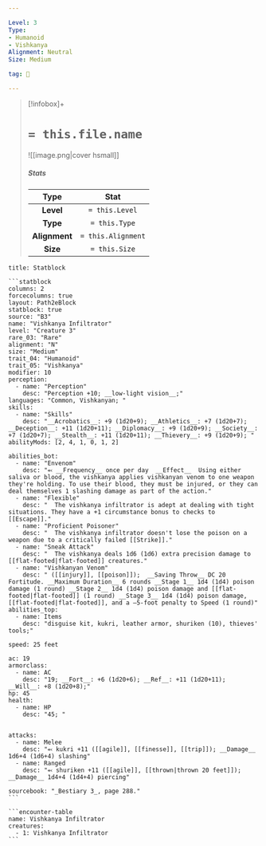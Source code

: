 ```yaml
---

Level: 3
Type:
- Humanoid
- Vishkanya
Alignment: Neutral
Size: Medium

tag: 👹

---
```


> [!infobox]+
> #  `= this.file.name`
> ![[image.png|cover hsmall]]
> ##### Stats
> Type | Stat |
> :---:|:---:|
> **Level** | `= this.Level` |
> **Type** | `= this.Type` |
> **Alignment** | `= this.Alignment` |
> **Size** | `= this.Size` |



````ad-info
title: Statblock

```statblock
columns: 2
forcecolumns: true
layout: Path2eBlock
statblock: true
source: "B3"
name: "Vishkanya Infiltrator"
level: "Creature 3"
rare_03: "Rare"
alignment: "N"
size: "Medium"
trait_04: "Humanoid"
trait_05: "Vishkanya"
modifier: 10
perception:
  - name: "Perception"
    desc: "Perception +10; __low-light vision__;"
languages: "Common, Vishkanyan; "
skills:
  - name: "Skills"
    desc: "__Acrobatics__: +9 (1d20+9); __Athletics__: +7 (1d20+7); __Deception__: +11 (1d20+11); __Diplomacy__: +9 (1d20+9); __Society__: +7 (1d20+7); __Stealth__: +11 (1d20+11); __Thievery__: +9 (1d20+9); "
abilityMods: [2, 4, 1, 0, 1, 2]

abilities_bot:
  - name: "Envenom"
    desc: "⬻ __Frequency__ once per day  __Effect__  Using either saliva or blood, the vishkanya applies vishkanyan venom to one weapon they're holding. To use their blood, they must be injured, or they can deal themselves 1 slashing damage as part of the action."
  - name: "Flexible"
    desc: "  The vishkanya infiltrator is adept at dealing with tight situations. They have a +1 circumstance bonus to checks to [[Escape]]."
  - name: "Proficient Poisoner"
    desc: "  The vishkanya infiltrator doesn't lose the poison on a weapon due to a critically failed [[Strike]]."
  - name: "Sneak Attack"
    desc: "  The vishkanya deals 1d6 (1d6) extra precision damage to [[flat-footed|flat-footed]] creatures."
  - name: "Vishkanyan Venom"
    desc: " ([[injury]], [[poison]]);  __Saving Throw__ DC 20 Fortitude. __Maximum Duration__ 6 rounds __Stage 1__ 1d4 (1d4) poison damage (1 round) __Stage 2__ 1d4 (1d4) poison damage and [[flat-footed|flat-footed]] (1 round) __Stage 3__ 1d4 (1d4) poison damage, [[flat-footed|flat-footed]], and a –5-foot penalty to Speed (1 round)"
abilities_top:
  - name: Items
    desc: "disguise kit, kukri, leather armor, shuriken (10), thieves' tools;"

speed: 25 feet

ac: 19
armorclass:
  - name: AC
    desc: "19; __Fort__: +6 (1d20+6); __Ref__: +11 (1d20+11); __Will__: +8 (1d20+8);"
hp: 45
health:
  - name: HP
    desc: "45; "


attacks:
  - name: Melee
    desc: "⬻ kukri +11 ([[agile]], [[finesse]], [[trip]]); __Damage__ 1d6+4 (1d6+4) slashing"
  - name: Ranged
    desc: "⬻ shuriken +11 ([[agile]], [[thrown|thrown 20 feet]]); __Damage__ 1d4+4 (1d4+4) piercing"

sourcebook: "_Bestiary 3_, page 288."
```

```encounter-table
name: Vishkanya Infiltrator
creatures:
  - 1: Vishkanya Infiltrator
```

````


